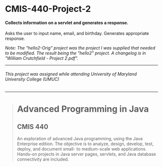 # CMIS-440-Project-2
#### Collects information on a servlet and generates a response.

Asks the user to input name, email, and birthday. Generates appropriate response.

_Note: The "hello2-Orig" project was the project I was supplied that needed to be modified.  The result being the "hello2" project. A changelog is in "William Crutchfield - Project 2.pdf"._

---
###### This project was assigned while attending University of Maryland University College (UMUC)
---

><h1>Advanced Programming in Java</h1>
><h2>CMIS 440</h2>
><p>An exploration of advanced Java programming, using the Java Enterprise edition. The objective is to analyze, design, develop, test, deploy, and document small- to medium-scale web applications. Hands-on projects in Java server pages, servlets, and Java database connectivity are included.</p>
